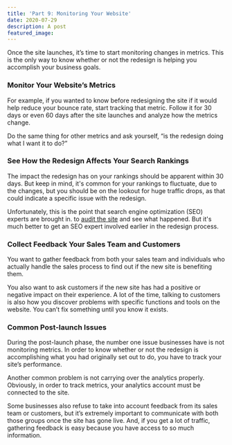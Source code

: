 ```yaml
---
title: 'Part 9: Monitoring Your Website'
date: 2020-07-29
description: A post
featured_image:
---
```





Once the site launches, it’s time to start monitoring changes in metrics. This is the only way to know whether or not the redesign is helping you accomplish your business goals.







### Monitor Your Website’s Metrics







For example, if you wanted to know before redesigning the site if it would help reduce your bounce rate, start tracking that metric. Follow it for 30 days or even 60 days after the site launches and analyze how the metrics change.







Do the same thing for other metrics and ask yourself, “is the redesign doing what I want it to do?”







### See How the Redesign Affects Your Search Rankings







The impact the redesign has on your rankings should be apparent within 30 days. But keep in mind, it's common for your rankings to fluctuate, due to the changes, but you should be on the lookout for huge traffic drops, as that could indicate a specific issue with the redesign.







Unfortunately, this is the point that search engine optimization (SEO) experts are brought in. to [audit the site](https://www.staging1.gaintap.com/capabilities/redesigns/audits/) and see what happened. But it's much better to get an SEO expert involved earlier in the redesign process.







### Collect Feedback Your Sales Team and Customers







You want to gather feedback from both your sales team and individuals who actually handle the sales process to find out if the new site is benefiting them.







You also want to ask customers if the new site has had a positive or negative impact on their experience. A lot of the time, talking to customers is also how you discover problems with specific functions and tools on the website. You can’t fix something until you know it exists.







### Common Post-launch Issues







During the post-launch phase, the number one issue businesses have is not monitoring metrics. In order to know whether or not the redesign is accomplishing what you had originally set out to do, you have to track your site’s performance.







Another common problem is not carrying over the analytics properly. Obviously, in order to track metrics, your analytics account must be connected to the site.







Some businesses also refuse to take into account feedback from its sales team or customers, but it’s extremely important to communicate with both those groups once the site has gone live. And, if you get a lot of traffic, gathering feedback is easy because you have access to so much information.



